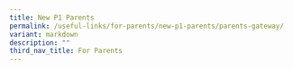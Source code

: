 ```yaml
---
title: New P1 Parents
permalink: /useful-links/for-parents/new-p1-parents/parents-gateway/
variant: markdown
description: ""
third_nav_title: For Parents
---
```

